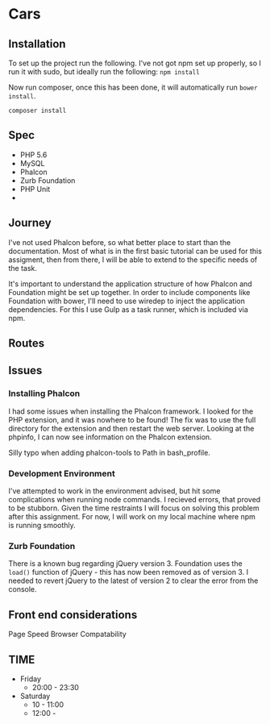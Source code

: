 # Cars

## Installation

To set up the project run the following. I've not got npm set up properly, so I run it with sudo, but ideally run the following: 
```npm install```

Now run composer, once this has been done, it will automatically run `bower install`.

```composer install```


## Spec
* PHP 5.6
* MySQL
* Phalcon
* Zurb Foundation
* PHP Unit
*




## Journey

I've not used Phalcon before, so what better place to start than the documentation. Most of what is in the first basic tutorial can be used for this assigment, then from there, I will be able to extend to the specific needs of the task.

It's important to understand the application structure of how Phalcon and Foundation might be set up together. In order to include components like Foundation with bower, I'll need to use wiredep to inject the application dependencies. For this I use Gulp as a task runner, which is included via npm.

## Routes



## Issues

### Installing Phalcon

I had some issues when installing the Phalcon framework. I looked for the PHP extension, and it was nowhere to be found! The fix was to use the full directory for the extension and then restart the web server. Looking at the phpinfo, I can now see information on the Phalcon extension.

Silly typo when adding phalcon-tools to Path in bash_profile.



### Development Environment

I've attempted to work in the environment advised, but hit some complications when running node commands. I recieved errors, that proved to be stubborn. Given the time restraints I will focus on solving this problem after this assignment. For now, I will work on my local machine where npm is running smoothly.


### Zurb Foundation

There is a known bug regarding jQuery version 3. Foundation uses the `load()` function of jQuery - this has now been removed as of version 3. I needed to revert jQuery to the latest of version 2 to clear the error from the console.


## Front end considerations

Page Speed
Browser Compatability



## TIME

* Friday
	+ 20:00 - 23:30
* Saturday
	+ 10 - 11:00
	+ 12:00 - 